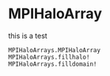 # MPIHaloArray

this is a test

```@docs
MPIHaloArrays.MPIHaloArray
MPIHaloArrays.fillhalo!
MPIHaloArrays.filldomain!
```